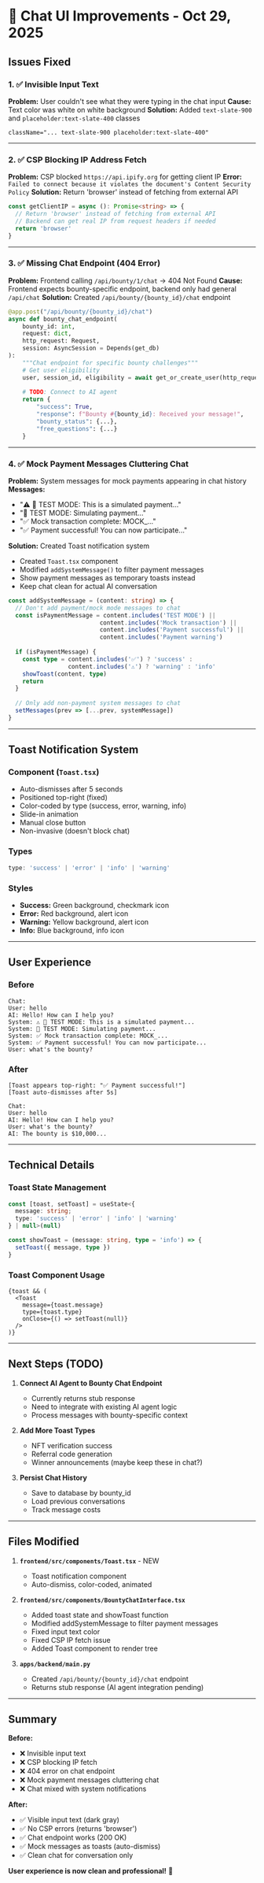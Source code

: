 # 🎯 Chat UI Improvements - Oct 29, 2025

## Issues Fixed

### 1. ✅ Invisible Input Text
**Problem:** User couldn't see what they were typing in the chat input
**Cause:** Text color was white on white background
**Solution:** Added `text-slate-900` and `placeholder:text-slate-400` classes
```tsx
className="... text-slate-900 placeholder:text-slate-400"
```

---

### 2. ✅ CSP Blocking IP Address Fetch
**Problem:** CSP blocked `https://api.ipify.org` for getting client IP
**Error:** `Failed to connect because it violates the document's Content Security Policy`
**Solution:** Return 'browser' instead of fetching from external API
```typescript
const getClientIP = async (): Promise<string> => {
  // Return 'browser' instead of fetching from external API
  // Backend can get real IP from request headers if needed
  return 'browser'
}
```

---

### 3. ✅ Missing Chat Endpoint (404 Error)
**Problem:** Frontend calling `/api/bounty/1/chat` → 404 Not Found
**Cause:** Frontend expects bounty-specific endpoint, backend only had general `/api/chat`
**Solution:** Created `/api/bounty/{bounty_id}/chat` endpoint
```python
@app.post("/api/bounty/{bounty_id}/chat")
async def bounty_chat_endpoint(
    bounty_id: int,
    request: dict,
    http_request: Request,
    session: AsyncSession = Depends(get_db)
):
    """Chat endpoint for specific bounty challenges"""
    # Get user eligibility
    user, session_id, eligibility = await get_or_create_user(http_request, session)
    
    # TODO: Connect to AI agent
    return {
        "success": True,
        "response": f"Bounty #{bounty_id}: Received your message!",
        "bounty_status": {...},
        "free_questions": {...}
    }
```

---

### 4. ✅ Mock Payment Messages Cluttering Chat
**Problem:** System messages for mock payments appearing in chat history
**Messages:**
- "⚠️ 🧪 TEST MODE: This is a simulated payment..."
- "🧪 TEST MODE: Simulating payment..."
- "✅ Mock transaction complete: MOCK_..."
- "✅ Payment successful! You can now participate..."

**Solution:** Created Toast notification system
- Created `Toast.tsx` component
- Modified `addSystemMessage()` to filter payment messages
- Show payment messages as temporary toasts instead
- Keep chat clean for actual AI conversation

```typescript
const addSystemMessage = (content: string) => {
  // Don't add payment/mock mode messages to chat
  const isPaymentMessage = content.includes('TEST MODE') || 
                          content.includes('Mock transaction') || 
                          content.includes('Payment successful') ||
                          content.includes('Payment warning')
  
  if (isPaymentMessage) {
    const type = content.includes('✅') ? 'success' : 
                 content.includes('⚠️') ? 'warning' : 'info'
    showToast(content, type)
    return
  }
  
  // Only add non-payment system messages to chat
  setMessages(prev => [...prev, systemMessage])
}
```

---

## Toast Notification System

### Component (`Toast.tsx`)
- Auto-dismisses after 5 seconds
- Positioned top-right (fixed)
- Color-coded by type (success, error, warning, info)
- Slide-in animation
- Manual close button
- Non-invasive (doesn't block chat)

### Types
```typescript
type: 'success' | 'error' | 'info' | 'warning'
```

### Styles
- **Success:** Green background, checkmark icon
- **Error:** Red background, alert icon
- **Warning:** Yellow background, alert icon
- **Info:** Blue background, info icon

---

## User Experience

### Before
```
Chat:
User: hello
AI: Hello! How can I help you?
System: ⚠️ 🧪 TEST MODE: This is a simulated payment...
System: 🧪 TEST MODE: Simulating payment...
System: ✅ Mock transaction complete: MOCK_...
System: ✅ Payment successful! You can now participate...
User: what's the bounty?
```

### After
```
[Toast appears top-right: "✅ Payment successful!"]
[Toast auto-dismisses after 5s]

Chat:
User: hello
AI: Hello! How can I help you?
User: what's the bounty?
AI: The bounty is $10,000...
```

---

## Technical Details

### Toast State Management
```typescript
const [toast, setToast] = useState<{
  message: string;
  type: 'success' | 'error' | 'info' | 'warning'
} | null>(null)

const showToast = (message: string, type = 'info') => {
  setToast({ message, type })
}
```

### Toast Component Usage
```tsx
{toast && (
  <Toast
    message={toast.message}
    type={toast.type}
    onClose={() => setToast(null)}
  />
)}
```

---

## Next Steps (TODO)

1. **Connect AI Agent to Bounty Chat Endpoint**
   - Currently returns stub response
   - Need to integrate with existing AI agent logic
   - Process messages with bounty-specific context

2. **Add More Toast Types**
   - NFT verification success
   - Referral code generation
   - Winner announcements (maybe keep these in chat?)

3. **Persist Chat History**
   - Save to database by bounty_id
   - Load previous conversations
   - Track message costs

---

## Files Modified

1. **`frontend/src/components/Toast.tsx`** - NEW
   - Toast notification component
   - Auto-dismiss, color-coded, animated

2. **`frontend/src/components/BountyChatInterface.tsx`**
   - Added toast state and showToast function
   - Modified addSystemMessage to filter payment messages
   - Fixed input text color
   - Fixed CSP IP fetch issue
   - Added Toast component to render tree

3. **`apps/backend/main.py`**
   - Created `/api/bounty/{bounty_id}/chat` endpoint
   - Returns stub response (AI agent integration pending)

---

## Summary

**Before:**
- ❌ Invisible input text
- ❌ CSP blocking IP fetch
- ❌ 404 error on chat endpoint
- ❌ Mock payment messages cluttering chat
- ❌ Chat mixed with system notifications

**After:**
- ✅ Visible input text (dark gray)
- ✅ No CSP errors (returns 'browser')
- ✅ Chat endpoint works (200 OK)
- ✅ Mock messages as toasts (auto-dismiss)
- ✅ Clean chat for conversation only

**User experience is now clean and professional!** 🚀



